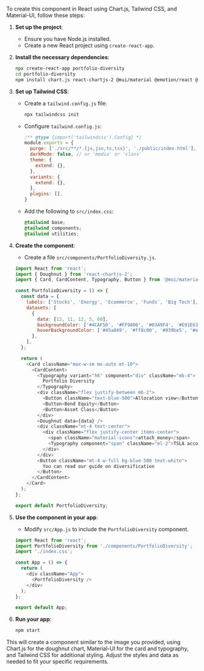 To create this component in React using Chart.js, Tailwind CSS, and Material-UI, follow these steps:

1. **Set up the project**:
   - Ensure you have Node.js installed.
   - Create a new React project using `create-react-app`.

2. **Install the necessary dependencies**:
   ```bash
   npx create-react-app portfolio-diversity
   cd portfolio-diversity
   npm install chart.js react-chartjs-2 @mui/material @emotion/react @emotion/styled tailwindcss
   ```

3. **Set up Tailwind CSS**:
   - Create a `tailwind.config.js` file:
     ```bash
     npx tailwindcss init
     ```

   - Configure `tailwind.config.js`:
     ```javascript
     /** @type {import('tailwindcss').Config} */
     module.exports = {
       purge: ['./src/**/*.{js,jsx,ts,tsx}', './public/index.html'],
       darkMode: false, // or 'media' or 'class'
       theme: {
         extend: {},
       },
       variants: {
         extend: {},
       },
       plugins: [],
     }
     ```

   - Add the following to `src/index.css`:
     ```css
     @tailwind base;
     @tailwind components;
     @tailwind utilities;
     ```

4. **Create the component**:
   - Create a file `src/components/PortfolioDiversity.js`.

   ```javascript
   import React from 'react';
   import { Doughnut } from 'react-chartjs-2';
   import { Card, CardContent, Typography, Button } from '@mui/material';

   const PortfolioDiversity = () => {
     const data = {
       labels: ['Stocks', 'Energy', 'Ecommerce', 'Funds', 'Big Tech'],
       datasets: [
         {
           data: [12, 11, 12, 5, 60],
           backgroundColor: ['#4CAF50', '#FF9800', '#03A9F4', '#E91E63', '#9C27B0'],
           hoverBackgroundColor: ['#45a049', '#ff8c00', '#039be5', '#e91e63', '#8e24aa'],
         },
       ],
     };

     return (
       <Card className="max-w-sm mx-auto mt-10">
         <CardContent>
           <Typography variant="h6" component="div" className="mb-4">
             Portfolio Diversity
           </Typography>
           <div className="flex justify-between mb-2">
             <Button className="text-blue-500">Allocation view</Button>
             <Button>Bond Equity</Button>
             <Button>Asset Class</Button>
           </div>
           <Doughnut data={data} />
           <div className="mt-4 text-center">
             <div className="flex justify-center items-center">
               <span className="material-icons">attach_money</span>
               <Typography component="span" className="ml-2">TSLA accounts for 40% of your portfolio.</Typography>
             </div>
           </div>
           <Button className="mt-4 w-full bg-blue-500 text-white">
             You can read our guide on diversification
           </Button>
         </CardContent>
       </Card>
     );
   };

   export default PortfolioDiversity;
   ```

5. **Use the component in your app**:
   - Modify `src/App.js` to include the `PortfolioDiversity` component.

   ```javascript
   import React from 'react';
   import PortfolioDiversity from './components/PortfolioDiversity';
   import './index.css';

   const App = () => {
     return (
       <div className="App">
         <PortfolioDiversity />
       </div>
     );
   };

   export default App;
   ```

6. **Run your app**:
   ```bash
   npm start
   ```

This will create a component similar to the image you provided, using Chart.js for the doughnut chart, Material-UI for the card and typography, and Tailwind CSS for additional styling. Adjust the styles and data as needed to fit your specific requirements.
